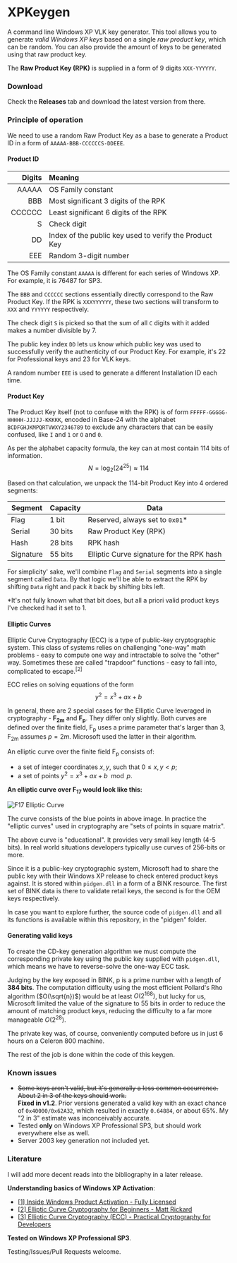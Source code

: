 # XPKeygen
A command line Windows XP VLK key generator. This tool allows you to generate _valid Windows XP keys_ based on a single
_raw product key_, which can be random. You can also provide the amount of keys to be generated using that raw
product key.

The **Raw Product Key (RPK)** is supplied in a form of 9 digits `XXX-YYYYYY`.


### Download
Check the **Releases** tab and download the latest version from there.


### Principle of operation
We need to use a random Raw Product Key as a base to generate a Product ID in a form of `AAAAA-BBB-CCCCCCS-DDEEE`.

#### Product ID

| Digits | Meaning                                                |
|-------:|:-------------------------------------------------------|
|  AAAAA | OS Family constant                                     |
|    BBB | Most significant 3 digits of the RPK                   |
| CCCCCC | Least significant 6 digits of the RPK                  |
|      S | Check digit                                            |
|     DD | Index of the public key used to verify the Product Key |
|    EEE | Random 3-digit number                                  |

The OS Family constant `AAAAA` is different for each series of Windows XP. For example, it is 76487 for SP3.

The `BBB` and `CCCCCC` sections essentially directly correspond to the Raw Product Key. If the RPK is `XXXYYYYYY`, these two sections
will transform to `XXX` and `YYYYYY` respectively.

The check digit `S` is picked so that the sum of all `C` digits with it added makes a number divisible by 7.

The public key index `DD` lets us know which public key was used to successfully verify the authenticity of our Product Key.
For example, it's 22 for Professional keys and 23 for VLK keys.

A random number `EEE` is used to generate a different Installation ID each time.

#### Product Key

The Product Key itself (not to confuse with the RPK) is of form `FFFFF-GGGGG-HHHHH-JJJJJ-KKKKK`, encoded in Base-24 with
the alphabet `BCDFGHJKMPQRTVWXY2346789` to exclude any characters that can be easily confused, like `I` and `1` or `O` and `0`.

As per the alphabet capacity formula, the key can at most contain 114 bits of information.
$$N = \log_2(24^{25}) \approx 114$$

Based on that calculation, we unpack the 114-bit Product Key into 4 ordered segments:

| Segment   | Capacity | Data                                      |
|-----------|----------|-------------------------------------------|
| Flag      | 1 bit    | Reserved, always set to `0x01`*           |
| Serial    | 30 bits  | Raw Product Key (RPK)                     |
| Hash      | 28 bits  | RPK hash                                  |
| Signature | 55 bits  | Elliptic Curve signature for the RPK hash |

For simplicity' sake, we'll combine `Flag` and `Serial` segments into a single segment called `Data`. By that logic we'll be able to extract the RPK by
shifting `Data` right and pack it back by shifting bits left.

*It's not fully known what that bit does, but all a priori valid product keys I've checked had it set to 1.

#### Elliptic Curves
Elliptic Curve Cryptography (ECC) is a type of public-key cryptographic system.
This class of systems relies on challenging "one-way" math problems - easy to compute one way and intractable to solve the "other" way.
Sometimes these are called "trapdoor" functions - easy to fall into, complicated to escape.<sup>[2]</sup>

ECC relies on solving equations of the form
$$y^2 = x^3 + ax + b$$

In general, there are 2 special cases for the Elliptic Curve leveraged in cryptography - **F<sub>2m</sub>** and **F<sub>p</sub>**.
They differ only slightly. Both curves are defined over the finite field, F<sub>p</sub> uses a prime parameter that's larger than 3,
F<sub>2m</sub> assumes $p = 2m$. Microsoft used the latter in their algorithm.

An elliptic curve over the finite field F<sub>p</sub> consists of:
* a set of integer coordinates ${x, y}$, such that $0 \le x, y < p$;
* a set of points $y^2 = x^3 + ax + b \mod p$.

**An elliptic curve over F<sub>17</sub> would look like this:**

![F17 Elliptic Curve](https://user-images.githubusercontent.com/44542704/230788993-d340f63c-7201-4307-a52c-9bf159b99d02.png)

The curve consists of the blue points in above image. In practice the "elliptic curves"
used in cryptography are "sets of points in square matrix".

The above curve is "educational". It provides very small key length (4-5 bits).
In real world situations developers typically use curves of 256-bits or more.


Since it is a public-key cryptographic system, Microsoft had to share the public key with their Windows XP release to check entered product keys against.
It is stored within `pidgen.dll` in a form of a BINK resource. The first set of BINK data is there to validate retail keys, the second is for the
OEM keys respectively.

In case you want to explore further, the source code of `pidgen.dll` and all its functions is available within this repository, in the "pidgen" folder.

#### Generating valid keys

To create the CD-key generation algorithm we must compute the corresponding private key using the public key supplied with `pidgen.dll`,
which means we have to reverse-solve the one-way ECC task. 

Judging by the key exposed in BINK, p is a prime number with a length of **384 bits**.
The computation difficulty using the most efficient Pollard's Rho algorithm ($O(\sqrt{n})$) would be at least $O(2^{168})$, but lucky for us,
Microsoft limited the value of the signature to 55 bits in order to reduce the amount of matching product keys, reducing the difficulty
to a far more manageable $O(2^{28})$.

The private key was, of course, conveniently computed before us in just 6 hours on a Celeron 800 machine.

The rest of the job is done within the code of this keygen.


### Known issues
* ~~Some keys aren't valid, but it's generally a less common occurrence. About 2 in 3 of the keys should work.~~<br>
**Fixed in v1.2**. Prior versions generated a valid key with an exact chance of `0x40000/0x62A32`, which resulted in exactly
`0.64884`, or about 65%. My "2 in 3" estimate was inconceivably accurate.
* Tested **only** on Windows XP Professional SP3, but should work everywhere else as well.
* Server 2003 key generation not included yet.


### Literature
I will add more decent reads into the bibliography in a later release.

**Understanding basics of Windows XP Activation**:
* [[1] Inside Windows Product Activation - Fully Licensed](https://www.licenturion.com/xp/fully-licensed-wpa.txt)
* [[2] Elliptic Curve Cryptography for Beginners - Matt Rickard](https://matt-rickard.com/elliptic-curve-cryptography)
* [[3] Elliptic Curve Cryptography (ECC) - Practical Cryptography for Developers](https://cryptobook.nakov.com/asymmetric-key-ciphers/elliptic-curve-cryptography-ecc)


**Tested on Windows XP Professional SP3**.

Testing/Issues/Pull Requests welcome.
